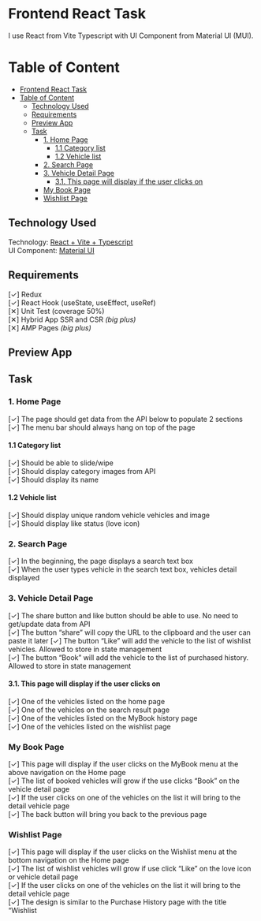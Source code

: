 # Frontend React Task

I use React from Vite Typescript with UI Component from Material UI (MUI).

# Table of Content

- [Frontend React Task](#frontend-react-task)
- [Table of Content](#table-of-content)
  - [Technology Used](#technology-used)
  - [Requirements](#requirements)
  - [Preview App](#preview-app)
  - [Task](#task)
    - [1. Home Page](#1-home-page)
      - [1.1 Category list](#11-category-list)
      - [1.2 Vehicle list](#12-vehicle-list)
    - [2. Search Page](#2-search-page)
    - [3. Vehicle Detail Page](#3-vehicle-detail-page)
      - [3.1. This page will display if the user clicks on](#31-this-page-will-display-if-the-user-clicks-on)
    - [My Book Page](#my-book-page)
    - [Wishlist Page](#wishlist-page)

## Technology Used

Technology: [React + Vite + Typescript](https://vitejs.dev/guide/)  
UI Component: [Material UI](https://mui.com/material-ui/)

## Requirements

[✓]  Redux  
[✓]  React Hook (useState, useEffect, useRef)  
[✕]  Unit Test (coverage 50%)  
[✕]  Hybrid App SSR and CSR _(big plus)_  
[✕]  AMP Pages _(big plus)_  

## Preview App

## Task

### 1. Home Page

[✓] The page should get data from the API below to populate 2 sections  
[✓] The menu bar should always hang on top of the page

#### 1.1 Category list

[✓] Should be able to slide/wipe  
[✓] Should display category images from API  
[✓] Should display its name  

#### 1.2 Vehicle list

[✓] Should display unique random vehicle vehicles and image  
[✓] Should display like status (love icon)
   

### 2. Search Page

[✓]  In the beginning, the page displays a search text box  
[✓]  When the user types vehicle in the search text box, vehicles detail displayed

### 3. Vehicle Detail Page

[✓] The share button and like button should be able to use. No need to get/update data from API  
[✓] The button “share” will copy the URL to the clipboard and the user can paste it later
[✓] The button “Like” will add the vehicle to the list of wishlist vehicles. Allowed to store in state management  
[✓] The button “Book” will add the vehicle to the list of purchased history. Allowed to store in state management

#### 3.1. This page will display if the user clicks on

[✓] One of the vehicles listed on the home page  
[✓] One of the vehicles on the search result page  
[✓] One of the vehicles listed on the MyBook history page  
[✓] One of the vehicles listed on the wishlist page  

### My Book Page

[✓] This page will display if the user clicks on the MyBook menu at the above navigation on the Home page  
[✓] The list of booked vehicles will grow if the use clicks “Book” on the vehicle detail page  
[✓] If the user clicks on one of the vehicles on the list it will bring to the detail vehicle page    
[✓] The back button will bring you back to the previous page  

### Wishlist Page

[✓] This page will display if the user clicks on the Wishlist menu at the bottom navigation on
the Home page  
[✓] The list of wishlist vehicles will grow if use click “Like” on the love icon or vehicle detail 
page  
[✓] If the user clicks on one of the vehicles on the list it will bring to the detail vehicle page  
[✓] The design is similar to the Purchase History page with the title “Wishlist

